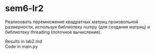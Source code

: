 # sem6-lr2
Реализовать перемножение квадратных матриц произвольной размерности, используя библиотеку numpy (для создания матриц) и библиотеку threading (поточное вычисление). 

Results in lab2.md  
Code in main.py  
